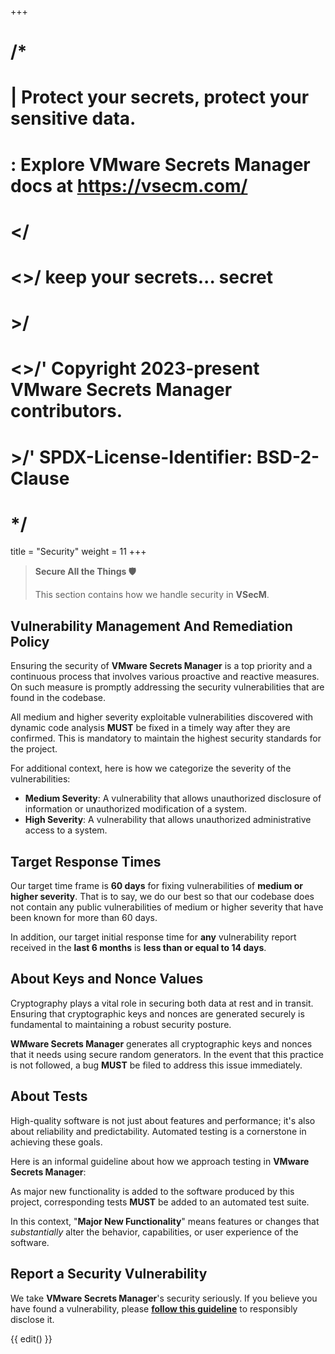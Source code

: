 +++
# /*
# |    Protect your secrets, protect your sensitive data.
# :    Explore VMware Secrets Manager docs at https://vsecm.com/
# </
# <>/  keep your secrets... secret
# >/
# <>/' Copyright 2023-present VMware Secrets Manager contributors.
# >/'  SPDX-License-Identifier: BSD-2-Clause
# */

title = "Security"
weight = 11
+++

> **Secure All the Things 🛡️**
>
> This section contains how we handle security in **VSecM**.

## Vulnerability Management And Remediation Policy

Ensuring the security of **VMware Secrets Manager** is a top priority and
a continuous process that involves various proactive and reactive measures.
On such measure is promptly addressing the security vulnerabilities that
are found in the codebase.

All medium and higher severity exploitable vulnerabilities discovered with
dynamic code analysis **MUST** be fixed in a timely way after they are confirmed.
This is mandatory to maintain the highest security standards for the project.

For additional context, here is how we categorize the severity of the
vulnerabilities:

* **Medium Severity**: A vulnerability that allows unauthorized disclosure of
  information or unauthorized modification of a system.
* **High Severity**: A vulnerability that allows unauthorized administrative  
  access to a system.

## Target Response Times

Our target time frame is **60 days** for fixing vulnerabilities of **medium or higher
severity**. That is to say, we do our best so that our codebase does not contain
any public vulnerabilities of medium or higher severity that have been
known for more than 60 days.

In addition, our target initial response time for **any** vulnerability report
received in the **last 6 months** is **less than or equal to 14 days**.

## About Keys and Nonce Values

Cryptography plays a vital role in securing both data at rest and in transit.
Ensuring that cryptographic keys and nonces are generated securely is fundamental
to maintaining a robust security posture.

**WMware Secrets Manager** generates all cryptographic keys and nonces that
it needs using secure random generators. In the event that this practice is not
followed, a bug **MUST** be filed to address this issue immediately.

## About Tests

High-quality software is not just about features and performance; it's also
about reliability and predictability. Automated testing is a cornerstone in
achieving these goals.

Here is an informal guideline about how we approach testing in
**VMware Secrets Manager**:

As major new functionality is added to the software produced by this project,
corresponding tests **MUST** be added to an automated test suite.

In this context, "**Major New Functionality**" means features or changes that
*substantially* alter the behavior, capabilities, or user experience of the
software.

## Report a Security Vulnerability

We take **VMware Secrets Manager**'s security seriously. If you believe you have
found a vulnerability, please [**follow this guideline**][vuln]
to responsibly disclose it.

[vuln]: https://github.com/vmware/secrets-manager/blob/main/SECURITY.md

{{ edit() }}
